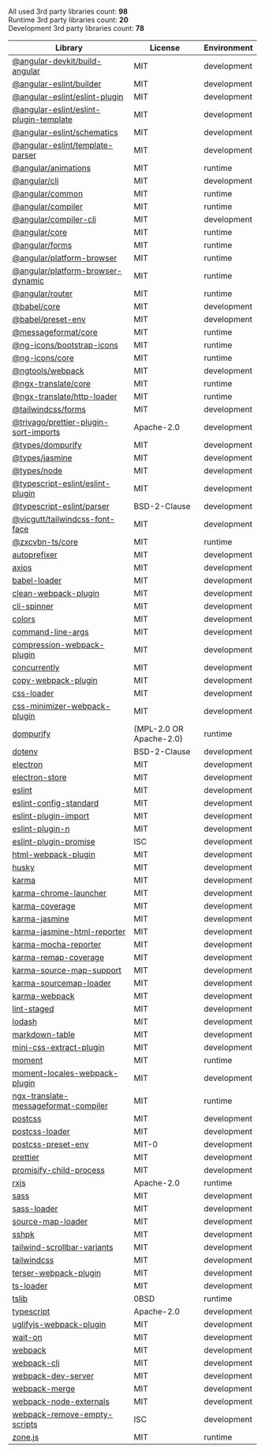All used 3rd party libraries count: **98**<br>
Runtime 3rd party libraries count: **20**<br>
Development 3rd party libraries count: **78**

| Library                                                                                                  | License                 | Environment |
| -------------------------------------------------------------------------------------------------------- | ----------------------- | ----------- |
| [@angular-devkit/build-angular](https://github.com/angular/angular-cli)                                  | MIT                     | development |
| [@angular-eslint/builder](https://github.com/angular-eslint/angular-eslint)                              | MIT                     | development |
| [@angular-eslint/eslint-plugin](https://github.com/angular-eslint/angular-eslint)                        | MIT                     | development |
| [@angular-eslint/eslint-plugin-template](https://github.com/angular-eslint/angular-eslint)               | MIT                     | development |
| [@angular-eslint/schematics](https://github.com/angular-eslint/angular-eslint)                           | MIT                     | development |
| [@angular-eslint/template-parser](https://github.com/angular-eslint/angular-eslint)                      | MIT                     | development |
| [@angular/animations](https://github.com/angular/angular)                                                | MIT                     | runtime     |
| [@angular/cli](https://github.com/angular/angular-cli)                                                   | MIT                     | development |
| [@angular/common](https://github.com/angular/angular)                                                    | MIT                     | runtime     |
| [@angular/compiler](https://github.com/angular/angular)                                                  | MIT                     | runtime     |
| [@angular/compiler-cli](https://github.com/angular/angular)                                              | MIT                     | development |
| [@angular/core](https://github.com/angular/angular)                                                      | MIT                     | runtime     |
| [@angular/forms](https://github.com/angular/angular)                                                     | MIT                     | runtime     |
| [@angular/platform-browser](https://github.com/angular/angular)                                          | MIT                     | runtime     |
| [@angular/platform-browser-dynamic](https://github.com/angular/angular)                                  | MIT                     | runtime     |
| [@angular/router](https://github.com/angular/angular)                                                    | MIT                     | runtime     |
| [@babel/core](https://github.com/babel/babel)                                                            | MIT                     | development |
| [@babel/preset-env](https://github.com/babel/babel)                                                      | MIT                     | development |
| [@messageformat/core](https://github.com/messageformat/messageformat)                                    | MIT                     | runtime     |
| [@ng-icons/bootstrap-icons](https://github.com/ng-icons/ng-icons)                                        | MIT                     | runtime     |
| [@ng-icons/core](https://github.com/ng-icons/ng-icons)                                                   | MIT                     | runtime     |
| [@ngtools/webpack](https://github.com/angular/angular-cli)                                               | MIT                     | development |
| [@ngx-translate/core](https://github.com/ngx-translate/core)                                             | MIT                     | runtime     |
| [@ngx-translate/http-loader](https://github.com/ngx-translate/core)                                      | MIT                     | runtime     |
| [@tailwindcss/forms](https://github.com/tailwindlabs/tailwindcss-forms)                                  | MIT                     | development |
| [@trivago/prettier-plugin-sort-imports](https://github.com/trivago/prettier-plugin-sort-imports)         | Apache-2.0              | development |
| [@types/dompurify](https://github.com/DefinitelyTyped/DefinitelyTyped)                                   | MIT                     | development |
| [@types/jasmine](https://github.com/DefinitelyTyped/DefinitelyTyped)                                     | MIT                     | development |
| [@types/node](https://github.com/DefinitelyTyped/DefinitelyTyped)                                        | MIT                     | development |
| [@typescript-eslint/eslint-plugin](https://github.com/typescript-eslint/typescript-eslint)               | MIT                     | development |
| [@typescript-eslint/parser](https://github.com/typescript-eslint/typescript-eslint)                      | BSD-2-Clause            | development |
| [@vicgutt/tailwindcss-font-face](https://github.com/VicGUTT/tailwindcss-font-face)                       | MIT                     | development |
| [@zxcvbn-ts/core](https://github.com/zxcvbn-ts/zxcvbn)                                                   | MIT                     | runtime     |
| [autoprefixer](https://github.com/postcss/autoprefixer)                                                  | MIT                     | development |
| [axios](https://github.com/axios/axios)                                                                  | MIT                     | development |
| [babel-loader](https://github.com/babel/babel-loader)                                                    | MIT                     | development |
| [clean-webpack-plugin](https://github.com/johnagan/clean-webpack-plugin)                                 | MIT                     | development |
| [cli-spinner](https://github.com/helloIAmPau/node-spinner)                                               | MIT                     | development |
| [colors](https://github.com/Marak/colors.js)                                                             | MIT                     | development |
| [command-line-args](https://github.com/75lb/command-line-args)                                           | MIT                     | development |
| [compression-webpack-plugin](https://github.com/webpack-contrib/compression-webpack-plugin)              | MIT                     | development |
| [concurrently](https://github.com/open-cli-tools/concurrently)                                           | MIT                     | development |
| [copy-webpack-plugin](https://github.com/webpack-contrib/copy-webpack-plugin)                            | MIT                     | development |
| [css-loader](https://github.com/webpack-contrib/css-loader)                                              | MIT                     | development |
| [css-minimizer-webpack-plugin](https://github.com/webpack-contrib/css-minimizer-webpack-plugin)          | MIT                     | development |
| [dompurify](https://github.com/cure53/DOMPurify)                                                         | (MPL-2.0 OR Apache-2.0) | runtime     |
| [dotenv](https://github.com/motdotla/dotenv)                                                             | BSD-2-Clause            | development |
| [electron](https://github.com/electron/electron)                                                         | MIT                     | development |
| [electron-store](https://github.com/sindresorhus/electron-store)                                         | MIT                     | development |
| [eslint](https://github.com/eslint/eslint)                                                               | MIT                     | development |
| [eslint-config-standard](https://github.com/standard/eslint-config-standard)                             | MIT                     | development |
| [eslint-plugin-import](https://github.com/import-js/eslint-plugin-import)                                | MIT                     | development |
| [eslint-plugin-n](https://github.com/eslint-community/eslint-plugin-n)                                   | MIT                     | development |
| [eslint-plugin-promise](https://github.com/eslint-community/eslint-plugin-promise)                       | ISC                     | development |
| [html-webpack-plugin](https://github.com/jantimon/html-webpack-plugin)                                   | MIT                     | development |
| [husky](https://github.com/typicode/husky)                                                               | MIT                     | development |
| [karma](https://github.com/karma-runner/karma)                                                           | MIT                     | development |
| [karma-chrome-launcher](https://github.com/karma-runner/karma-chrome-launcher)                           | MIT                     | development |
| [karma-coverage](https://github.com/karma-runner/karma-coverage)                                         | MIT                     | development |
| [karma-jasmine](https://github.com/karma-runner/karma-jasmine)                                           | MIT                     | development |
| [karma-jasmine-html-reporter](https://github.com/dfederm/karma-jasmine-html-reporter)                    | MIT                     | development |
| [karma-mocha-reporter](https://github.com/litixsoft/karma-mocha-reporter)                                | MIT                     | development |
| [karma-remap-coverage](https://github.com/sshev/karma-remap-coverage)                                    | MIT                     | development |
| [karma-source-map-support](https://github.com/tschaub/karma-source-map-support)                          | MIT                     | development |
| [karma-sourcemap-loader](https://github.com/demerzel3/karma-sourcemap-loader)                            | MIT                     | development |
| [karma-webpack](https://github.com/webpack-contrib/karma-webpack)                                        | MIT                     | development |
| [lint-staged](https://github.com/okonet/lint-staged)                                                     | MIT                     | development |
| [lodash](https://github.com/lodash/lodash)                                                               | MIT                     | development |
| [markdown-table](https://github.com/wooorm/markdown-table)                                               | MIT                     | development |
| [mini-css-extract-plugin](https://github.com/webpack-contrib/mini-css-extract-plugin)                    | MIT                     | development |
| [moment](https://github.com/moment/moment)                                                               | MIT                     | runtime     |
| [moment-locales-webpack-plugin](https://github.com/iamakulov/moment-locales-webpack-plugin)              | MIT                     | development |
| [ngx-translate-messageformat-compiler](https://github.com/lephyrus/ngx-translate-messageformat-compiler) | MIT                     | runtime     |
| [postcss](https://github.com/postcss/postcss)                                                            | MIT                     | development |
| [postcss-loader](https://github.com/webpack-contrib/postcss-loader)                                      | MIT                     | development |
| [postcss-preset-env](https://github.com/csstools/postcss-plugins)                                        | MIT-0                   | development |
| [prettier](https://github.com/prettier/prettier)                                                         | MIT                     | development |
| [promisify-child-process](https://github.com/jcoreio/promisify-child-process)                            | MIT                     | development |
| [rxjs](https://github.com/reactivex/rxjs)                                                                | Apache-2.0              | runtime     |
| [sass](https://github.com/sass/dart-sass)                                                                | MIT                     | development |
| [sass-loader](https://github.com/webpack-contrib/sass-loader)                                            | MIT                     | development |
| [source-map-loader](https://github.com/webpack-contrib/source-map-loader)                                | MIT                     | development |
| [sshpk](https://github.com/joyent/node-sshpk)                                                            | MIT                     | development |
| [tailwind-scrollbar-variants](https://github.com/chaseweaver/tailwind-scrollbar-variants)                | MIT                     | development |
| [tailwindcss](https://github.com/tailwindlabs/tailwindcss)                                               | MIT                     | development |
| [terser-webpack-plugin](https://github.com/webpack-contrib/terser-webpack-plugin)                        | MIT                     | development |
| [ts-loader](https://github.com/TypeStrong/ts-loader)                                                     | MIT                     | development |
| [tslib](https://github.com/Microsoft/tslib)                                                              | 0BSD                    | runtime     |
| [typescript](https://github.com/Microsoft/TypeScript)                                                    | Apache-2.0              | development |
| [uglifyjs-webpack-plugin](https://github.com/webpack-contrib/uglifyjs-webpack-plugin)                    | MIT                     | development |
| [wait-on](https://github.com/jeffbski/wait-on)                                                           | MIT                     | development |
| [webpack](https://github.com/webpack/webpack)                                                            | MIT                     | development |
| [webpack-cli](https://github.com/webpack/webpack-cli)                                                    | MIT                     | development |
| [webpack-dev-server](https://github.com/webpack/webpack-dev-server)                                      | MIT                     | development |
| [webpack-merge](https://github.com/survivejs/webpack-merge)                                              | MIT                     | development |
| [webpack-node-externals](https://github.com/liady/webpack-node-externals)                                | MIT                     | development |
| [webpack-remove-empty-scripts](https://github.com/webdiscus/webpack-remove-empty-scripts)                | ISC                     | development |
| [zone.js](https://github.com/angular/angular)                                                            | MIT                     | runtime     |
